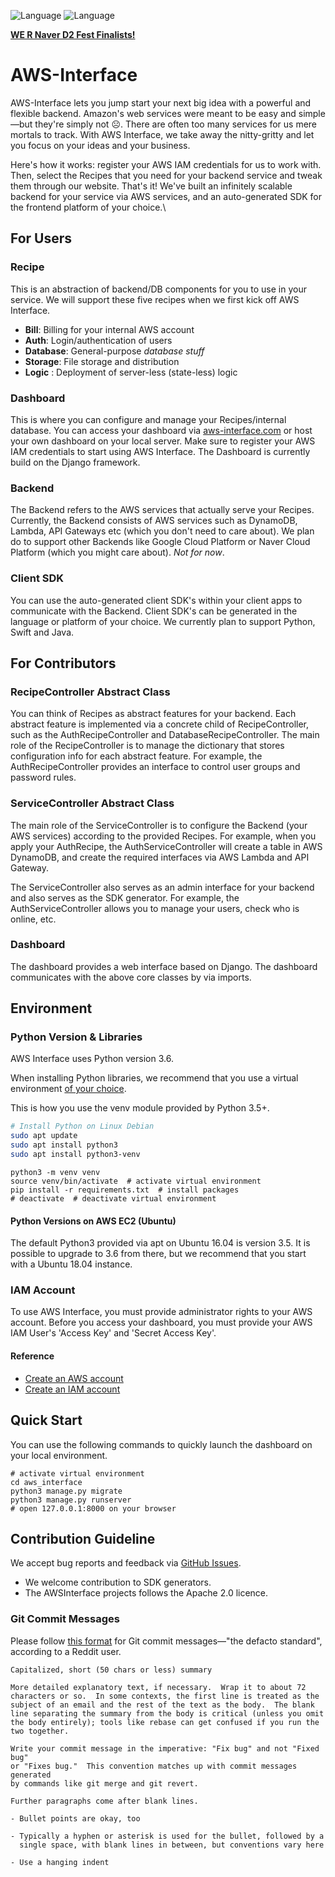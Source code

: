 ![Language](https://img.shields.io/badge/Language-Python3.6-blue.svg)
![Language](https://img.shields.io/badge/NaverFest-Finalist-brightgreen.svg)

**[WE R Naver D2 Fest Finalists!](https://github.com/D2CampusFest/6th)**

# AWS-Interface

AWS-Interface lets you jump start your next big idea with a powerful and flexible backend. Amazon's web services were meant to be easy and simple—but they're simply not ☹️. There are often too many services for us mere mortals to track. With AWS Interface, we take away the nitty-gritty and let you focus on your ideas and your business.

Here's how it works: register your AWS IAM credentials for us to work with. Then, select the Recipes that you need for your backend service and tweak them through our website. That's it! We've built an infinitely scalable backend for your service via AWS services, and an auto-generated SDK for the frontend platform of your choice.\


## For Users

### Recipe

This is an abstraction of backend/DB components for you to use in your service. We will support these five recipes when we first kick off AWS Interface.

- **Bill**: Billing for your internal AWS account 
- **Auth**: Login/authentication of users
- **Database**: General-purpose *database stuff*
- **Storage**: File storage and distribution
- **Logic** : Deployment of server-less (state-less) logic

### Dashboard

This is where you can configure and manage your Recipes/internal database. You can access your dashboard via [aws-interface.com](http://aws-interface.com) or host your own dashboard on your local server. Make sure to register your AWS IAM credentials to start using AWS Interface. The Dashboard is currently build on the Django framework.

### Backend

The Backend refers to the AWS services that actually serve your Recipes. Currently, the Backend consists of AWS services such as DynamoDB, Lambda, API Gateways etc (which you don't need to care about). We plan do to support other Backends like Google Cloud Platform or Naver Cloud Platform (which you might care about). *Not for now*.

### Client SDK

You can use the auto-generated client SDK's within your client apps to communicate with the Backend. Client SDK's can be generated in the language or platform of your choice. We currently plan to support Python, Swift and Java.


## For Contributors

### RecipeController Abstract Class

You can think of Recipes as abstract features for your backend. Each abstract feature is implemented via a concrete child of RecipeController, such as the AuthRecipeController and DatabaseRecipeController. The main role of the RecipeController is to manage the dictionary that stores configuration info for each abstract feature. For example, the AuthRecipeController provides an interface to control user groups and password rules.

### ServiceController Abstract Class

The main role of the ServiceController is to configure the Backend (your AWS services) according to the provided Recipes. For example, when you apply your AuthRecipe, the AuthServiceController will create a table in AWS DynamoDB, and create the required interfaces via AWS Lambda and API Gateway.

The ServiceController also serves as an admin interface for your backend and also serves as the SDK generator. For example, the AuthServiceController allows you to manage your users, check who is online, etc.

### Dashboard

The dashboard provides a web interface based on Django. The dashboard communicates with the above core classes by via imports.


## Environment

### Python Version & Libraries

AWS Interface uses Python version 3.6.

When installing Python libraries, we recommend that you use a virtual environment [of your choice](https://stackoverflow.com/questions/41573587/what-is-the-difference-between-venv-pyvenv-pyenv-virtualenv-virtualenvwrappe).

This is how you use the venv module provided by Python 3.5+.

```bash
# Install Python on Linux Debian
sudo apt update
sudo apt install python3
sudo apt install python3-venv
```

```
python3 -m venv venv
source venv/bin/activate  # activate virtual environment
pip install -r requirements.txt  # install packages
# deactivate  # deactivate virtual environment
```

#### Python Versions on AWS EC2 (Ubuntu)

The default Python3 provided via apt on Ubuntu 16.04 is version 3.5. It is possible to upgrade to 3.6 from there, but we recommend that you start with a Ubuntu 18.04 instance.

### IAM Account

To use AWS Interface, you must provide administrator rights to your AWS account. Before you access your dashboard, you must provide your AWS IAM User's 'Access Key' and 'Secret Access Key'.

#### Reference

- [Create an AWS account](https://aws.amazon.com/premiumsupport/knowledge-center/create-and-activate-aws-account/)
- [Create an IAM account](https://docs.aws.amazon.com/IAM/latest/UserGuide/id_users_create.html)


## Quick Start

You can use the following commands to quickly launch the dashboard on your local environment.
```
# activate virtual environment
cd aws_interface
python3 manage.py migrate
python3 manage.py runserver
# open 127.0.0.1:8000 on your browser
```


## Contribution Guideline

We accept bug reports and feedback via [GitHub Issues](https://github.com/hubaimaster/AWSInterface/issues).

- We welcome contribution to SDK generators.
- The AWSInterface projects follows the Apache 2.0 licence.

### Git Commit Messages

Please follow [this format](https://tbaggery.com/2008/04/19/a-note-about-git-commit-messages.html) for Git commit messages—"the defacto standard", according to a Reddit user.

```
Capitalized, short (50 chars or less) summary

More detailed explanatory text, if necessary.  Wrap it to about 72
characters or so.  In some contexts, the first line is treated as the
subject of an email and the rest of the text as the body.  The blank
line separating the summary from the body is critical (unless you omit
the body entirely); tools like rebase can get confused if you run the
two together.

Write your commit message in the imperative: "Fix bug" and not "Fixed bug"
or "Fixes bug."  This convention matches up with commit messages generated
by commands like git merge and git revert.

Further paragraphs come after blank lines.

- Bullet points are okay, too

- Typically a hyphen or asterisk is used for the bullet, followed by a
  single space, with blank lines in between, but conventions vary here

- Use a hanging indent
```
